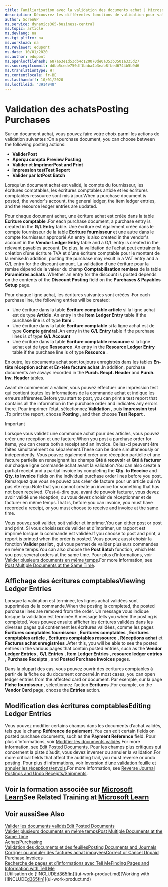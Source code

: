 ```yaml
---
title: Familiarisation avec la validation des documents achat | Microsoft Docs
description: Découvrez les différentes fonctions de validation pour valider les documents achat et comment mettre à jour les documents validés.
author: SorenGP
ms.service: dynamics365-business-central
ms.topic: article
ms.devlang: na
ms.tgt_pltfrm: na
ms.workload: na
ms.reviewer: edupont
ms.date: 10/01/2020
ms.author: edupont
ms.openlocfilehash: 687a63e1d53db4c120070de0a353b3501a335d27
ms.sourcegitcommit: ddbb5cede750df1baba4b3eab8fbed6744b5b9d6
ms.translationtype: HT
ms.contentlocale: fr-BE
ms.lasthandoff: 10/01/2020
ms.locfileid: "3914948"
---
```

# <a name="posting-purchases"></a><span data-ttu-id="408ce-103">Validation des achats</span><span class="sxs-lookup"><span data-stu-id="408ce-103">Posting Purchases</span></span>
<span data-ttu-id="408ce-104">Sur un document achat, vous pouvez faire votre choix parmi les actions de validation suivantes :</span><span class="sxs-lookup"><span data-stu-id="408ce-104">On a purchase document, you can choose between the following posting actions:</span></span>

* <span data-ttu-id="408ce-105">**Valider**</span><span class="sxs-lookup"><span data-stu-id="408ce-105">**Post**</span></span>
* <span data-ttu-id="408ce-106">**Aperçu compta.**</span><span class="sxs-lookup"><span data-stu-id="408ce-106">**Preview Posting**</span></span>
* <span data-ttu-id="408ce-107">**Valider et Imprimer**</span><span class="sxs-lookup"><span data-stu-id="408ce-107">**Post and Print**</span></span>
* <span data-ttu-id="408ce-108">**Impression test**</span><span class="sxs-lookup"><span data-stu-id="408ce-108">**Test Report**</span></span>
* <span data-ttu-id="408ce-109">**Valider par lot**</span><span class="sxs-lookup"><span data-stu-id="408ce-109">**Post Batch**</span></span>

<span data-ttu-id="408ce-110">Lorsqu’un document achat est validé, le compte du fournisseur, les écritures comptables, les écritures comptables article et les écritures comptables ressource sont mis à jour.</span><span class="sxs-lookup"><span data-stu-id="408ce-110">When a purchase document is posted, the vendor's account, the general ledger, the item ledger entries, and the resource ledger entries  are updated.</span></span>

<span data-ttu-id="408ce-111">Pour chaque document achat, une écriture achat est créée dans la table **Ecriture comptable** .</span><span class="sxs-lookup"><span data-stu-id="408ce-111">For each purchase document, a purchase entry is created in the **G/L Entry** table.</span></span> <span data-ttu-id="408ce-112">Une écriture est également créée dans le compte fournisseur de la table **Ecriture fournisseur** et une autre dans le compte fournisseur approprié.</span><span class="sxs-lookup"><span data-stu-id="408ce-112">An entry is also created in the vendor's account in the **Vendor Ledger Entry** table and a G/L entry is created in the relevant payables account.</span></span> <span data-ttu-id="408ce-113">De plus, la validation de l’achat peut entraîner la création d’une écriture TVA et d’une écriture comptable pour le montant de la remise.</span><span class="sxs-lookup"><span data-stu-id="408ce-113">In addition, posting the purchase may result in a VAT entry and a G/L entry for the discount amount.</span></span> <span data-ttu-id="408ce-114">La validation d’une écriture pour la remise dépend de la valeur du champ **Comptabilisation remises** de la table **Paramètres achats** .</span><span class="sxs-lookup"><span data-stu-id="408ce-114">Whether an entry for the discount is posted depends on the contents of the **Discount Posting** field on the **Purchases & Payables Setup** page.</span></span>

<span data-ttu-id="408ce-115">Pour chaque ligne achat, les écritures suivantes sont créées :</span><span class="sxs-lookup"><span data-stu-id="408ce-115">For each purchase line, the following entries will be created:</span></span>
- <span data-ttu-id="408ce-116">Une écriture dans la table **Écriture comptable article** si la ligne achat est de type **Article** .</span><span class="sxs-lookup"><span data-stu-id="408ce-116">An entry in the **Item Ledger Entry** table if the purchase line is of type **Item** .</span></span>
- <span data-ttu-id="408ce-117">Une écriture dans la table **Écriture comptable** si la ligne achat est de type **Compte général** .</span><span class="sxs-lookup"><span data-stu-id="408ce-117">An entry in the **G/L Entry** table if the purchase lines is of type **G/L Account**</span></span>
- <span data-ttu-id="408ce-118">Une écriture dans la table **Écriture comptable ressource** si la ligne achat est de type **Ressource** .</span><span class="sxs-lookup"><span data-stu-id="408ce-118">An entry in the **Resource Ledger Entry** table if the purchase line is of type **Resource** .</span></span>

<span data-ttu-id="408ce-119">En outre, les documents achat sont toujours enregistrés dans les tables **En-tête réception achat** et **En-tête facture achat** .</span><span class="sxs-lookup"><span data-stu-id="408ce-119">In addition, purchase documents are always recorded in the **Purch. Recpt. Header** and **Purch. Inv. Header** tables.</span></span>

<span data-ttu-id="408ce-120">Avant de commencer à valider, vous pouvez effectuer une impression test qui contient toutes les informations de la commande achat et indique les erreurs afférentes.</span><span class="sxs-lookup"><span data-stu-id="408ce-120">Before you start to post, you can print a test report that contains all the information in the purchase order and indicates any errors there.</span></span> <span data-ttu-id="408ce-121">Pour imprimer l’état, sélectionnez **Validation** , puis **Impression test** .</span><span class="sxs-lookup"><span data-stu-id="408ce-121">To print the report, choose **Posting** , and then choose **Test Report** .</span></span>

> [!IMPORTANT]  
>   <span data-ttu-id="408ce-122">Lorsque vous validez une commande achat pour des articles, vous pouvez créer une réception et une facture.</span><span class="sxs-lookup"><span data-stu-id="408ce-122">When you post a purchase order for items, you can create both a receipt and an invoice.</span></span> <span data-ttu-id="408ce-123">Celles-ci peuvent être faites simultanément ou séparément.</span><span class="sxs-lookup"><span data-stu-id="408ce-123">These can be done simultaneously or independently.</span></span> <span data-ttu-id="408ce-124">Vous pouvez également créer une réception partielle et une facture partielle en renseignant les champs **Qté à recevoir** et **Qté à facturer** sur chaque ligne commande achat avant la validation.</span><span class="sxs-lookup"><span data-stu-id="408ce-124">You can also create a partial receipt and a partial invoice by completing the **Qty. to Receive** and **Qty. to Invoice** fields on the individual purchase order lines before you post.</span></span> <span data-ttu-id="408ce-125">Remarquez que vous ne pouvez pas créer de facture pour un article qui n’a pas été reçu.</span><span class="sxs-lookup"><span data-stu-id="408ce-125">Note that you cannot create an invoice for something that has not been received.</span></span> <span data-ttu-id="408ce-126">C’est-à-dire que, avant de pouvoir facturer, vous devez avoir validé une réception, ou vous devez choisir de réceptionner et de facturer en même temps.</span><span class="sxs-lookup"><span data-stu-id="408ce-126">That is, before you can invoice, you must have recorded a receipt, or you must choose to receive and invoice at the same time.</span></span>

<span data-ttu-id="408ce-127">Vous pouvez soit valider, soit valider et imprimer.</span><span class="sxs-lookup"><span data-stu-id="408ce-127">You can either post or post and print.</span></span> <span data-ttu-id="408ce-128">Si vous choisissez de valider et d’imprimer, un rapport est imprimé lorsque la commande est validée.</span><span class="sxs-lookup"><span data-stu-id="408ce-128">If you choose to post and print, a report is printed when the order is posted.</span></span> <span data-ttu-id="408ce-129">Vous pouvez aussi choisir la fonction **Valider par lot** , qui vous permet de valider plusieurs commandes en même temps.</span><span class="sxs-lookup"><span data-stu-id="408ce-129">You can also choose the **Post Batch** function, which lets you post several orders at the same time.</span></span> <span data-ttu-id="408ce-130">Pour plus d’informations, voir [Valider plusieurs documents en même temps](ui-batch-posting.md).</span><span class="sxs-lookup"><span data-stu-id="408ce-130">For more information, see [Post Multiple Documents at the Same Time](ui-batch-posting.md).</span></span>

## <a name="viewing-ledger-entries"></a><span data-ttu-id="408ce-131">Affichage des écritures comptables</span><span class="sxs-lookup"><span data-stu-id="408ce-131">Viewing Ledger Entries</span></span>
<span data-ttu-id="408ce-132">Lorsque la validation est terminée, les lignes achat validées sont supprimées de la commande.</span><span class="sxs-lookup"><span data-stu-id="408ce-132">When the posting is completed, the posted purchase lines are removed from the order.</span></span> <span data-ttu-id="408ce-133">Un message vous indique lorsque la validation est terminée.</span><span class="sxs-lookup"><span data-stu-id="408ce-133">A message tells you when the posting is completed.</span></span> <span data-ttu-id="408ce-134">Vous pouvez ensuite afficher les écritures validées dans les diverses pages qui contiennent les écritures validées, comme les pages **Écritures comptables fournisseur** , **Écritures comptables** , **Écritures comptables article** , **Écritures comptables ressource** , **Réceptions achat** et **Factures achat enregistrées** .</span><span class="sxs-lookup"><span data-stu-id="408ce-134">After this, you will be able to see the posted entries in the various pages that contain posted entries, such as the **Vendor Ledger Entries** , **G/L Entries** , **Item Ledger Entries** , **resource ledger entries** , **Purchase Receipts** , and **Posted Purchase Invoices** pages.</span></span>

<span data-ttu-id="408ce-135">Dans la plupart des cas, vous pouvez ouvrir des écritures comptables à partir de la fiche ou du document concerné.</span><span class="sxs-lookup"><span data-stu-id="408ce-135">In most cases, you can open ledger entries from the affected card or document.</span></span> <span data-ttu-id="408ce-136">Par exemple, sur la page **Fiche fournisseur** , sélectionnez l’action **Écritures** .</span><span class="sxs-lookup"><span data-stu-id="408ce-136">For example, on the **Vendor Card** page, choose the **Entries** action.</span></span>

## <a name="editing-ledger-entries"></a><span data-ttu-id="408ce-137">Modification des écritures comptables</span><span class="sxs-lookup"><span data-stu-id="408ce-137">Editing Ledger Entries</span></span>
<span data-ttu-id="408ce-138">Vous pouvez modifier certains champs dans les documents d’achat validés, tels que le champ **Référence de paiement** .</span><span class="sxs-lookup"><span data-stu-id="408ce-138">You can edit certain fields on posted purchase documents, such as the **Payment Reference** field.</span></span> <span data-ttu-id="408ce-139">Pour plus d’informations, voir [Modifier les documents validés](across-edit-posted-document.md).</span><span class="sxs-lookup"><span data-stu-id="408ce-139">For more information, see [Edit Posted Documents](across-edit-posted-document.md).</span></span> <span data-ttu-id="408ce-140">Pour les champs plus critiques qui concernent la piste d’audit, vous devez inverser ou annuler la validation.</span><span class="sxs-lookup"><span data-stu-id="408ce-140">For more critical fields that affect the auditing trail, you must reverse or undo posting.</span></span> <span data-ttu-id="408ce-141">Pour plus d’informations, voir [Inversion d’une validation feuille et annuler les réceptions/envois](finance-how-reverse-journal-posting.md).</span><span class="sxs-lookup"><span data-stu-id="408ce-141">For more information, see [Reverse Journal Postings and Undo Receipts/Shipments](finance-how-reverse-journal-posting.md).</span></span>

## <a name="see-related-training-at-microsoft-learn"></a><span data-ttu-id="408ce-142">Voir la formation associée sur [Microsoft Learn](/learn/modules/receive-invoice-dynamics-d365-business-central/index)</span><span class="sxs-lookup"><span data-stu-id="408ce-142">See Related Training at [Microsoft Learn](/learn/modules/receive-invoice-dynamics-d365-business-central/index)</span></span>

## <a name="see-also"></a><span data-ttu-id="408ce-143">Voir aussi</span><span class="sxs-lookup"><span data-stu-id="408ce-143">See Also</span></span>
[<span data-ttu-id="408ce-144">Valider les documents validés</span><span class="sxs-lookup"><span data-stu-id="408ce-144">Edit Posted Documents</span></span>](across-edit-posted-document.md)  
[<span data-ttu-id="408ce-145">Valider plusieurs documents en même temps</span><span class="sxs-lookup"><span data-stu-id="408ce-145">Post Multiple Documents at the Same Time</span></span>](ui-batch-posting.md)  
[<span data-ttu-id="408ce-146">Achats</span><span class="sxs-lookup"><span data-stu-id="408ce-146">Purchasing</span></span>](purchasing-manage-purchasing.md)  
[<span data-ttu-id="408ce-147">Validation des documents et des feuilles</span><span class="sxs-lookup"><span data-stu-id="408ce-147">Posting Documents and Journals</span></span>](ui-post-documents-journals.md)  
[<span data-ttu-id="408ce-148">Corriger ou annuler des factures achat impayées</span><span class="sxs-lookup"><span data-stu-id="408ce-148">Correct or Cancel Unpaid Purchase Invoices</span></span>](purchasing-how-correct-cancel-unpaid-purchase-invoices.md)  
[<span data-ttu-id="408ce-149">Recherche de pages et d’informations avec Tell Me</span><span class="sxs-lookup"><span data-stu-id="408ce-149">Finding Pages and Information with Tell Me</span></span>](ui-search.md)  
<span data-ttu-id="408ce-150">[Utilisation de [!INCLUDE[d365fin](includes/d365fin_md.md)]](ui-work-product.md)</span><span class="sxs-lookup"><span data-stu-id="408ce-150">[Working with [!INCLUDE[d365fin](includes/d365fin_md.md)]](ui-work-product.md)</span></span>

